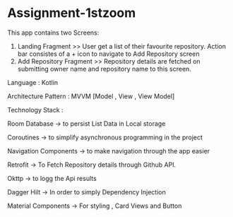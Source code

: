 # Assignment-1stzoom
This app contains two Screens: 
1. Landing Fragment >> User get a list of their favourite repository. Action bar consistes of a + icon to navigate to Add Repository screen
2. Add Repository Fragment >> Repository details are fetched on submitting owner name and repository name to this screen. 

Language : Kotlin 

Architecture Pattern : MVVM [Model , View , View Model]

Technology Stack : 


Room Database -> to persist List Data in Local storage

Coroutines  -> to simplify asynchronous programming in the project 

Navigation Components -> to make navigation through the app easier

Retrofit  -> To Fetch Repository details through Github API. 

Okttp -> to logg the Api results 

Dagger Hilt -> In order to simply Dependency Injection 

Material Components -> For styling , Card Views and Button 

